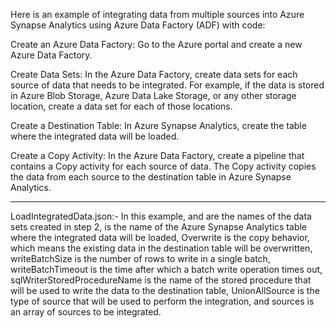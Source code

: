 Here is an example of integrating data from multiple sources into Azure Synapse Analytics using Azure Data Factory (ADF) with code:

Create an Azure Data Factory: Go to the Azure portal and create a new Azure Data Factory.

Create Data Sets: In the Azure Data Factory, create data sets for each source of data that needs to be integrated. For example, if the data is stored in Azure Blob Storage, Azure Data Lake Storage, or any other storage location, create a data set for each of those locations.

Create a Destination Table: In Azure Synapse Analytics, create the table where the integrated data will be loaded.

Create a Copy Activity: In the Azure Data Factory, create a pipeline that contains a Copy activity for each source of data. The Copy activity copies the data from each source to the destination table in Azure Synapse Analytics.

---------

LoadIntegratedData.json:-
In this example, <sourceDataSet1Name> and <sourceDataSet2Name> are the names of the data sets created in step 2, <synapseTableName> is the name of the Azure Synapse Analytics table where the integrated data will be loaded, Overwrite is the copy behavior, which means the existing data in the destination table will be overwritten, writeBatchSize is the number of rows to write in a single batch, writeBatchTimeout is the time after which a batch write operation times out, sqlWriterStoredProcedureName is the name of the stored procedure that will be used to write the data to the destination table, UnionAllSource is the type of source that will be used to perform the integration, and sources is an array of sources to be integrated.